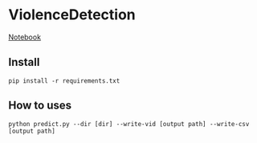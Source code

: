 # ViolenceDetection

<a href='https://colab.research.google.com/drive/1v7OuiPpKz6FlPLOFtaDdyZfpKVgpmfm1?usp=sharing'> Notebook </a>

## Install
```
pip install -r requirements.txt
```

## How to uses
```
python predict.py --dir [dir] --write-vid [output path] --write-csv [output path]
```

